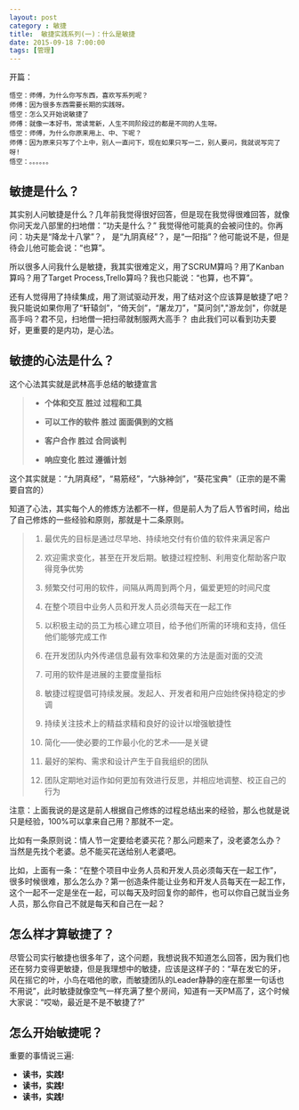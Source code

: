 ```yaml
---
layout: post
category : 敏捷
title:  敏捷实践系列(一)：什么是敏捷
date: 2015-09-18 7:00:00
tags: [管理]
---
```


开篇：

	悟空：师傅，为什么你写东西，喜欢写系列呢？
	师傅：因为很多东西需要长期的实践呀。
	悟空：怎么又开始说敏捷了
	师傅：就像一本好书，常读常新，人生不同阶段过的都是不同的人生呀。
	悟空：师傅，为什么你原来用上、中、下呢？
	师傅：因为原来只写了个上中，别人一直问下，现在如果只写一二，别人要问，我就说写完了呀!
	悟空：。。。。。。

## 敏捷是什么？

其实别人问敏捷是什么？几年前我觉得很好回答，但是现在我觉得很难回答，就像你问天龙八部里的扫地僧：“功夫是什么？” 我觉得他可能真的会被问住的。你再问：功夫是“降龙十八掌”？， 是“九阴真经”？，是“一阳指”？他可能说不是，但是待会儿他可能会说：“也算”。

所以很多人问我什么是敏捷，我其实很难定义，用了SCRUM算吗？用了Kanban算吗？用了Target Process,Trello算吗？我也只能说：“也算，也不算”。

还有人觉得用了持续集成，用了测试驱动开发，用了结对这个应该算是敏捷了吧？ 我只能说如果你用了“轩辕剑”，“倚天剑”，“屠龙刀”，"莫问剑","游龙剑"，你就是高手吗？君不见，扫地僧一把扫帚就制服两大高手？ 由此我们可以看到功夫要好，更重要的是内功，是心法。

## 敏捷的心法是什么？

这个心法其实就是武林高手总结的敏捷宣言

> * **个体和交互         胜过   过程和工具**
> 
> * **可以工作的软件     胜过   面面俱到的文档**
> 
> * **客户合作          胜过   合同谈判**
> 
> * **响应变化          胜过   遵循计划**

这个其实就是：“九阴真经”，“易筋经”，“六脉神剑”，“葵花宝典”（正宗的是不需要自宫的）

知道了心法，其实每个人的修炼方法都不一样，但是前人为了后人节省时间，给出了自己修炼的一些经验和原则，那就是十二条原则。

> 1.  最优先的目标是通过尽早地、持续地交付有价值的软件来满足客户
> 
> 2.  欢迎需求变化，甚至在开发后期。敏捷过程控制、利用变化帮助客户取得竞争优势
> 
> 3.  频繁交付可用的软件，间隔从两周到两个月，偏爱更短的时间尺度
> 
> 4.  在整个项目中业务人员和开发人员必须每天在一起工作
> 
> 5.  以积极主动的员工为核心建立项目，给予他们所需的环境和支持，信任他们能够完成工作
> 
> 6.  在开发团队内外传递信息最有效率和效果的方法是面对面的交流
> 
> 7.  可用的软件是进展的主要度量指标
> 
> 8.  敏捷过程提倡可持续发展。发起人、开发者和用户应始终保持稳定的步调
> 
> 9.  持续关注技术上的精益求精和良好的设计以增强敏捷性
> 
> 10. 简化——使必要的工作最小化的艺术——是关键
> 
> 11. 最好的架构、需求和设计产生于自我组织的团队
> 
> 12. 团队定期地对运作如何更加有效进行反思，并相应地调整、校正自己的行为

注意：上面我说的是这是前人根据自己修炼的过程总结出来的经验，那么也就是说只是经验，100%可以拿来自己用？那就不一定。

比如有一条原则说：情人节一定要给老婆买花？那么问题来了，没老婆怎么办？ 当然是先找个老婆。总不能买花送给别人老婆吧。

比如，上面有一条：“在整个项目中业务人员和开发人员必须每天在一起工作”， 很多时候很难，那么怎么办？第一创造条件能让业务和开发人员每天在一起工作，这个一起不一定是坐在一起，可以每天及时回复你的邮件，也可以你自己就当业务人员，那么你自己不就是每天和自己在一起？

## 怎么样才算敏捷了？

尽管公司实行敏捷也很多年了，这个问题，我想说我不知道怎么回答，因为我们也还在努力变得更敏捷，但是我理想中的敏捷，应该是这样子的：“草在发它的牙，风在摇它的叶，小鸟在唱他的歌，而敏捷团队的Leader静静的座在那里一句话也不用说”，此时敏捷就像空气一样充满了整个房间，知道有一天PM高了，这个时候大家说：“哎呦，最近是不是不敏捷了?”

## 怎么开始敏捷呢？

重要的事情说三遍:

* **读书，实践!**
* **读书，实践!**
* **读书，实践!**